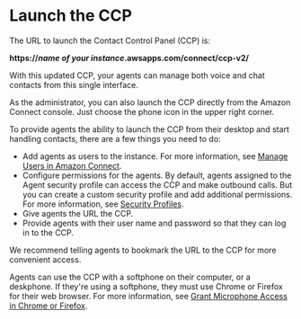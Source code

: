 # Launch the CCP<a name="launch-CCP"></a>

The URL to launch the Contact Control Panel \(CCP\) is:

**https://*name of your instance*\.awsapps\.com/connect/ccp\-v2/**

With this updated CCP, your agents can manage both voice and chat contacts from this single interface\.

As the administrator, you can also launch the CCP directly from the Amazon Connect console\. Just choose the phone icon in the upper right corner\.

To provide agents the ability to launch the CCP from their desktop and start handling contacts, there are a few things you need to do: 
+ Add agents as users to the instance\. For more information, see [Manage Users in Amazon Connect](manage-users.md)\.
+ Configure permissions for the agents\. By default, agents assigned to the Agent security profile can access the CCP and make outbound calls\. But you can create a custom security profile and add additional permissions\. For more information, see [Security Profiles](connect-security-profiles.md)\.
+ Give agents the URL the CCP\.
+ Provide agents with their user name and password so that they can log in to the CCP\.

We recommend telling agents to bookmark the URL to the CCP for more convenient access\.

Agents can use the CCP with a softphone on their computer, or a deskphone\. If they're using a softphone, they must use Chrome or Firefox for their web browser\. For more information, see [Grant Microphone Access in Chrome or Firefox](amazon-connect-contact-control-panel.md#accessing-microphone)\. 